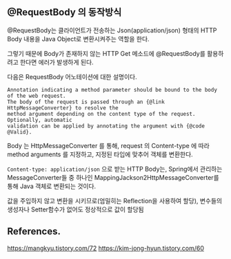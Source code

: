 ## @RequestBody 의 동작방식

@RequestBody는 클라이언트가 전송하는 Json(application/json) 형태의 HTTP Body 내용을 Java Object로 변환시켜주는 역할을 한다.

그렇기 때문에 Body가 존재하지 않는 HTTP Get 메소드에 @RequestBody를 활용하려고 한다면 에러가 발생하게 된다.

다음은 RequestBody 어노테이션에 대한 설명이다.

```
Annotation indicating a method parameter should be bound to the body of the web request.
The body of the request is passed through an {@link HttpMessageConverter} to resolve the
method argument depending on the content type of the request. Optionally, automatic
validation can be applied by annotating the argument with {@code @Valid}.
```

Body 는 HttpMessageConverter 를 통해, request 의 Content-type 에 따라 method arguments 를 지정하고, 지정된 타입에 맞추어 객체를 변환한다.

`Content-type: application/json` 으로 받는 HTTP Body는, Spring에서 관리하는 MessageConverter들 중 하나인 MappingJackson2HttpMessageConverter를 통해 Java 객체로 변환되는 것이다.

값을 주입하지 않고 변환을 시키므로(엄밀히는 Reflection을 사용하여 할당), 변수들의 생성자나 Setter함수가 없어도 정상적으로 값이 할당됨

## References.

https://mangkyu.tistory.com/72
https://kim-jong-hyun.tistory.com/60

